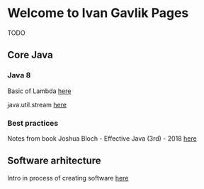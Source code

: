 # Welcome to Ivan Gavlik Pages

TODO 

## Core Java

### Java 8

Basic of Lambda [here](https://github.com/IvanGavlik/documents/edit/gh-pages/LambdaExpressonsBasic.pdf)

java.util.stream [here](https://github.com/IvanGavlik/documents/edit/gh-pages/JavaUtilStream.pdf)

### Best practices

Notes from book Joshua Bloch - Effective Java (3rd) - 2018 [here](https://github.com/IvanGavlik/documents/edit/gh-pages/Notes_JB-EffectiveJava(3rd)-2018.pdf)  

## Software arhitecture 

Intro in process of creating software [here](https://github.com/IvanGavlik/documents/edit/gh-pages/ArtOfCreatingSoftware.pdf)

